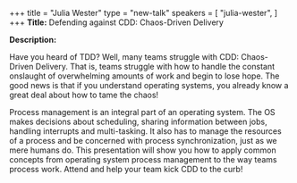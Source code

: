 +++
title = "Julia Wester"
type = "new-talk"
speakers = [
        "julia-wester",
]
+++
**Title:** Defending against CDD: Chaos-Driven Delivery

**Description:**

Have you heard of TDD? Well, many teams struggle with CDD: Chaos-Driven Delivery. That is, teams struggle with how to handle the constant onslaught of overwhelming amounts of work and begin to lose hope. The good news is that if you understand operating systems, you already know a great deal about how to tame the chaos! 

Process management is an integral part of an operating system. The OS makes decisions about scheduling, sharing information between jobs, handling interrupts and multi-tasking. It also has to manage the resources of a process and be concerned with process synchronization, just as we mere humans do. This presentation will show you how to apply common concepts from operating system process management to the way teams process work. Attend and help your team kick CDD to the curb!